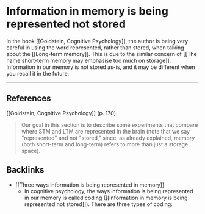 # Information in memory is being represented not stored
In the book [[Goldstein, Cognitive Psychology]], the author is being very careful in using the word represented, rather than stored, when talking about the [[Long-term memory]]. This is due to the similar concern of [[The name short-term memory may emphasise too much on storage]]. Information in our memory is not stored as-is, and it may be different when you recall it in the future.

---
## References
[[Goldstein, Cognitive Psychology]] (p. 170).
> Our goal in this section is to describe some experiments that compare where STM and LTM are represented in the brain (note that we say "represented" and not "stored," since, as already explained, memory (both short-term and long-term) refers to more than just a storage space).

## Backlinks
* [[Three ways information is being represented in memory]]
	* In cognitive psychology, the ways information is being represented in our memory is called coding ([[Information in memory is being represented not stored]]). There are three types of coding:

<!-- #evergreen -->

<!-- {BearID:ADB8FF2F-03E3-479B-B831-C2C2501FE1F2} -->
